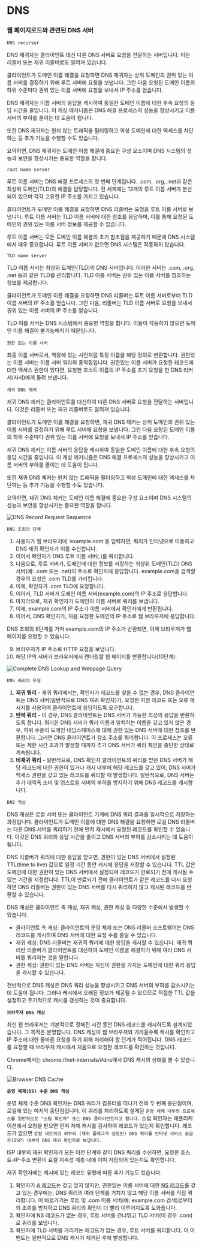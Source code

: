 # DNS

### 웹 페이지로드와 관련된 DNS 서버

`DNS recursor`

DNS 재귀자는 클라이언트 대신 다른 DNS 서버로 요청을 전달하는 서버입니다. 이는 리졸버 또는 재귀 리졸버로도 알려져 있습니다.

클라이언트가 도메인 이름 해결을 요청하면 DNS 재귀자는 상위 도메인의 권위 있는 이름 서버를 결정하기 위해 루트 서버에 요청을 보냅니다. 그런 다음 요청된 도메인 이름의 하위 수준마다 권위 있는 이름 서버에 요청을 보내서 IP 주소를 얻습니다.

DNS 재귀자는 이름 서버의 응답을 캐시하여 동일한 도메인 이름에 대한 후속 요청의 응답 시간을 줄입니다. 이 캐싱 메커니즘은 DNS 해결 프로세스의 성능을 향상시키고 이름 서버의 부하를 줄이는 데 도움이 됩니다.

또한 DNS 재귀자는 원치 않는 트래픽을 필터링하고 악성 도메인에 대한 액세스를 차단하는 등 추가 기능을 수행할 수도 있습니다.

요약하면, DNS 재귀자는 도메인 이름 해결에 중요한 구성 요소이며 DNS 시스템의 성능과 보안을 향상시키는 중요한 역할을 합니다.

`root name server`

루트 이름 서버는 DNS 해결 프로세스의 첫 번째 단계입니다. .com, .org, .net과 같은 최상위 도메인(TLD)의 해결을 담당합니다. 전 세계에는 13개의 루트 이름 서버가 분산되어 있으며 각각 고유한 IP 주소를 가지고 있습니다.

클라이언트가 도메인 이름 해결을 요청하면 DNS 리졸버는 요청을 루트 이름 서버로 보냅니다. 루트 이름 서버는 TLD 이름 서버에 대한 참조를 응답하며, 이를 통해 요청된 도메인의 권위 있는 이름 서버 정보를 제공할 수 있습니다.

루트 이름 서버는 모든 도메인 이름 해결의 초기 참조점을 제공하기 때문에 DNS 시스템에서 매우 중요합니다. 루트 이름 서버가 없으면 DNS 시스템은 작동하지 않습니다.

`TLD name server`

TLD 이름 서버는 최상위 도메인(TLD)의 DNS 서버입니다. 이러한 서버는 .com, .org, .net 등과 같은 TLD를 관리합니다. TLD 이름 서버는 권위 있는 이름 서버를 참조하는 정보를 제공합니다.

클라이언트가 도메인 이름 해결을 요청하면 DNS 리졸버는 루트 이름 서버로부터 TLD 이름 서버의 IP 주소를 얻습니다. 그런 다음, 리졸버는 TLD 이름 서버로 요청을 보내서 권위 있는 이름 서버의 IP 주소를 얻습니다.

TLD 이름 서버는 DNS 시스템에서 중요한 역할을 합니다. 이들이 작동하지 않으면 도메인 이름 해결이 불가능해지기 때문입니다.

`권한 있는 이름 서버`

최종 이름 서버로서, 책장에 있는 사전처럼 특정 이름을 해당 정의로 변환합니다. 권한있는 이름 서버는 이름 서버 쿼리의 종착점입니다. 권한있는 이름 서버가 요청한 레코드에 대한 액세스 권한이 있다면, 요청한 호스트 이름의 IP 주소를 초기 요청을 한 DNS 리커서(사서)에게 돌려 보냅니다.

`재귀 DNS 체커`

재귀 DNS 체커는 클라이언트를 대신하여 다른 DNS 서버로 요청을 전달하는 서버입니다. 이것은 리졸버 또는 재귀 리졸버로도 알려져 있습니다.

클라이언트가 도메인 이름 해결을 요청하면, 재귀 DNS 체커는 상위 도메인의 권위 있는 이름 서버를 결정하기 위해 루트 서버에 요청을 보냅니다. 그런 다음 요청된 도메인 이름의 하위 수준마다 권위 있는 이름 서버에 요청을 보내서 IP 주소를 얻습니다.

재귀 DNS 체커는 이름 서버의 응답을 캐시하여 동일한 도메인 이름에 대한 후속 요청의 응답 시간을 줄입니다. 이 캐싱 메커니즘은 DNS 해결 프로세스의 성능을 향상시키고 이름 서버의 부하를 줄이는 데 도움이 됩니다.

또한 재귀 DNS 체커는 원치 않는 트래픽을 필터링하고 악성 도메인에 대한 액세스를 차단하는 등 추가 기능을 수행할 수도 있습니다.

요약하면, 재귀 DNS 체커는 도메인 이름 해결에 중요한 구성 요소이며 DNS 시스템의 성능과 보안을 향상시키는 중요한 역할을 합니다.

![DNS Record Request Sequence](./images/DNS_sequence.png)

`DNS 조회의 단계`

1. 사용자가 웹 브라우저에 'example.com'을 입력하면, 쿼리가 인터넷으로 이동하고 DNS 재귀 확인자가 이를 수신합니다.
2. 이어서 확인자가 DNS 루트 이름 서버(.)를 쿼리합니다.
3. 다음으로, 루트 서버가, 도메인에 대한 정보를 저장하는 최상위 도메인(TLD) DNS 서버(예: .com 또는 .net)의 주소로 확인자에 응답합니다. example.com을 검색할 경우의 요청은 .com TLD를 가리킵니다.
4. 이제, 확인자가 .com TLD에 요청합니다.
5. 이어서, TLD 서버가 도메인 이름 서버(example.com)의 IP 주소로 응답합니다.
6. 마지막으로, 재귀 확인자가 도메인의 이름 서버로 쿼리를 보냅니다.
7. 이제, example.com의 IP 주소가 이름 서버에서 확인자에게 반환됩니다.
8. 이어서, DNS 확인자가, 처음 요청한 도메인의 IP 주소로 웹 브라우저에 응답합니다.

DNS 조회의 8단계를 거쳐 example.com의 IP 주소가 반환되면, 이제 브라우저가 웹 페이지를 요청할 수 있습니다.

9. 브라우저가 IP 주소로 HTTP 요청을 보냅니다.
10. 해당 IP의 서버가 브라우저에서 렌더링할 웹 페이지를 반환합니다(10단계).

![Complete DNS Lookup and Webpage Query](./images/DNS_query.png)

`DNS 쿼리의 유형`

1. **재귀 쿼리** - 재귀 쿼리에서는, 확인자가 레코드를 찾을 수 없는 경우, DNS 클라이언트는 DNS 서버(일반적으로 DNS 재귀 확인자)가, 요청한 자원 레코드 또는 오류 메시지를 사용하여 클라이언트에 응답하도록 요구합니다.
2. **반복 쿼리** - 이 경우, DNS 클라이언트는 DNS 서버가 가능한 최상의 응답을 반환하도록 합니다. 쿼리한 DNS 서버가 쿼리 이름과 일치하는 이름을 갖고 있지 않은 경우, 하위 수준의 도메인 네임스페이스에 대해 권한 있는 DNS 서버에 대한 참조를 반환합니다. 그러면 DNS 클라이언트가 참조 주소를 쿼리합니다. 이 프로세스는 오류 또는 제한 시간 초과가 발생할 때까지 추가 DNS 서버가 쿼리 체인을 중단한 상태로 계속됩니다.
3. **비재귀 쿼리** - 일반적으로, DNS 확인자 클라이언트의 쿼리를 받은 DNS 서버가 해당 레코드에 대한 권한이 있거나 캐시 내부에 해당 레코드를 갖고 있어, DNS 서버가 액세스 권한을 갖고 있는 레코드를 쿼리할 때 발생합니다. 일반적으로, DNS 서버는 추가 대역폭 소비 및 업스트림 서버의 부하를 방지하기 위해 DNS 레코드를 캐시합니다.

`DNS 캐싱`

DNS 캐싱은 로컬 서버 또는 클라이언트 기계에 DNS 쿼리 결과를 일시적으로 저장하는 과정입니다. 클라이언트가 도메인 이름에 대한 DNS 해결을 요청하면 로컬 DNS 리졸버는 다른 DNS 서버를 쿼리하기 전에 먼저 캐시에서 요청된 레코드를 확인할 수 있습니다. 이것은 DNS 쿼리의 응답 시간을 줄이고 DNS 서버의 부하를 감소시키는 데 도움이 됩니다.

DNS 리졸버가 쿼리에 대한 응답을 받으면, 권한이 있는 DNS 서버에서 설정된 TTL(time to live) 값으로 일정 기간 동안 캐시에 응답을 저장할 수 있습니다. TTL 값은 도메인에 대한 권한이 있는 DNS 서버에서 설정되며 레코드가 만료되기 전에 캐시될 수 있는 기간을 지정합니다. TTL이 만료되기 전에 클라이언트가 같은 레코드를 다시 요청하면 DNS 리졸버는 권한이 있는 DNS 서버를 다시 쿼리하지 않고 캐시된 레코드를 반환할 수 있습니다.

DNS 캐싱은 클라이언트 측 캐싱, 재귀 캐싱, 권한 캐싱 등 다양한 수준에서 발생할 수 있습니다.

- 클라이언트 측 캐싱: 클라이언트의 운영 체제 또는 DNS 리졸버 소프트웨어는 DNS 레코드를 캐시하여 DNS 서버에 대한 요청 수를 줄일 수 있습니다.
- 재귀 캐싱: DNS 리졸버는 재귀적 쿼리에 대한 응답을 캐시할 수 있습니다. 재귀 쿼리란 리졸버가 클라이언트를 대신하여 도메인 이름을 해결하기 위해 여러 DNS 서버를 쿼리하는 것을 말합니다.
- 권한 캐싱: 권한이 있는 DNS 서버는 자신이 권한을 가지는 도메인에 대한 쿼리 응답을 캐시할 수 있습니다.

전반적으로 DNS 캐싱은 DNS 쿼리 성능을 향상시키고 DNS 서버의 부하를 감소시키는 데 도움이 됩니다. 그러나 캐시에서 오래된 정보가 제공될 수 있으므로 적절한 TTL 값을 설정하고 주기적으로 캐시를 갱신하는 것이 중요합니다.

**`브라우저 DNS 캐싱`**

최신 웹 브라우저는 기본적으로 정해진 시간 동안 DNS 레코드를 캐시하도록 설계되었습니다. 그 목적은 분명합니다. DNS 캐싱이 웹 브라우저와 가까울수록 캐시를 확인하고 IP 주소에 대한 올바른 요청을 하기 위해 처리해야 할 단계가 적어집니다. DNS 레코드를 요청할 때 브라우저 캐시에서 처음으로 요청한 레코드를 확인하는 것입니다.

Chrome에서는 chrome://net-internals/#dns에서 DNS 캐시의 상태를 볼 수 있습니다.

![Browser DNS Cache](./images/browser_DNS_cache.png)

**`운영 체제(OS) 수준 DNS 캐싱`**

운영 체제 수준 DNS 확인자는 DNS 쿼리가 컴퓨터를 떠나기 전의 두 번째 중단점이며, 로컬에 있는 마지막 중단점입니다. 이 쿼리를 처리하도록 설계된 `운영 체제 내부의 프로세스를 일반적으로 "스텁 확인자" 또는 DNS 클라이언트라고 합니다.` 스텁 확인자는 애플리케이션에서 요청을 받으면 먼저 자체 캐시를 검사하여 레코드가 있는지 확인합니다. 레코드가 없으면 `로컬 네트워크 외부의 (재귀 플래그가 설정된) DNS 쿼리를 인터넷 서비스 공급자(ISP) 내부의 DNS 재귀 확인자로 보냅니다.`

ISP 내부의 재귀 확인자가 모든 이전 단계와 같이 DNS 쿼리를 수신하면, 요청한 호스트-IP-주소 변환이 로컬 지속성 계층 내에 이미 저장되어 있는지도 확인합니다.

재귀 확인자에는 캐시에 있는 레코드 유형에 따른 추가 기능도 있습니다.

1. 확인자가 [A 레코드](https://www.cloudflare.com/learning/dns/dns-records/dns-a-record/)는 갖고 있지 않지만, 권한있는 이름 서버에 대한 [NS 레코드](https://www.cloudflare.com/learning/dns/dns-records/dns-ns-record/)를 갖고 있는 경우에는, DNS 쿼리의 여러 단계를 거치지 않고 해당 이름 서버를 직접 쿼리합니다. 이 바로가기는 루트 및 .com 이름 서버(예: example.com 검색)로부터의 조회를 방지하고 DNS 쿼리의 확인이 더 빨리 이루어지도록 도와줍니다.
2. 확인자에 NS 레코드가 없는 경우, 루트 서버를 건너뛰고 TLD 서버(이 경우 .com)로 쿼리를 보냅니다.
3. 확인자에 TLD 서버를 가리키는 레코드가 없는 경우, 루트 서버를 쿼리합니다. 이 이벤트는 일반적으로 DNS 캐시가 제거된 후에 발생합니다.